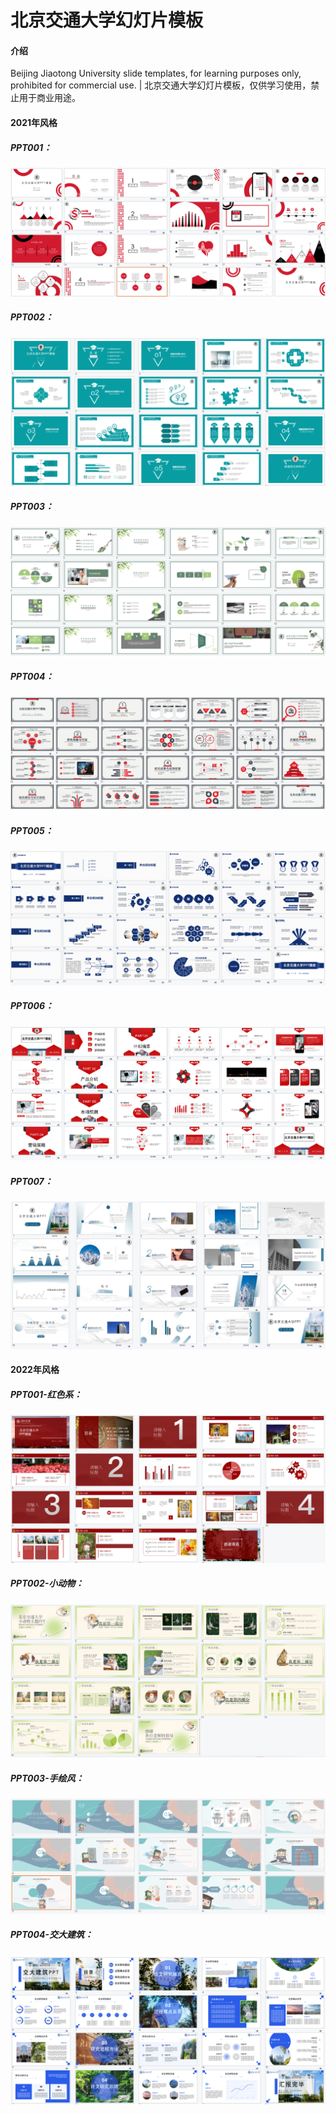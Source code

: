 # 北京交通大学幻灯片模板

#### 介绍
Beijing Jiaotong University slide templates, for learning purposes only, prohibited for commercial use. | 北京交通大学幻灯片模板，仅供学习使用，禁止用于商业用途。

#### 2021年风格

##### PPT001：

![](./2021-style/images/PPT001.png)



##### PPT002：

![](./2021-style/images/PPT002.png)

##### PPT003：

![](./2021-style/images/PPT003.png)

##### PPT004：

![](./2021-style/images/PPT004.png)

##### PPT005：

![](./2021-style/images/PPT005.png)

##### PPT006：

![](./2021-style/images/PPT006.png)

##### PPT007：

![](./2021-style/images/PPT007.png)



#### 2022年风格

##### PPT001-红色系：

![](./2022-style/images/PPT001.png)

##### PPT002-小动物：

![](./2022-style/images/PPT002.png)

##### PPT003-手绘风：

![](./2022-style/images/PPT003.png)

##### PPT004-交大建筑：

![](./2022-style/images/PPT004.png)
